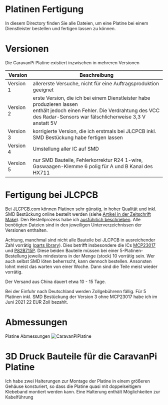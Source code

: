 # Platinen Fertigung
In diesem Directory finden Sie alle Dateien, um eine Platine bei einem Dienstleister bestellen und fertigen lassen zu können.

# Versionen
Die CaravanPi Platine existiert inzwischen in mehreren Versionen

Version | Beschreibung
-----------|----
Version 1 | allererste Versuche, nicht für eine Auftragsproduktion geeignet
Version 2 | erste Version, die ich bei einem Dienstleister habe produzieren lassen <br/> enthält jedoch einen Fehler. Die Verdrahtung des VCC des Radar-Sensors war fälschlicherweise 3,3 V anstatt 5V
Version 3 | korrigierte Version, die ich erstmals bei JLCPCB inkl. SMD Bestückung habe fertigen lassen
Version 4 | Umstellung aller IC auf SMD
Version 5 | nur SMD Bauteile, Fehlerkorrektur R24 1-wire, Gaswaagen-Klemme 6 polig für A und B Kanal des HX711

# Fertigung bei JLCPCB

Bei JLCPCB.com können Platinen sehr günstig, in hoher Qualität und inkl. SMD Bestückung online bestellt werden (siehe [Artikel in der Zeitschrift Make](https://www.heise.de/news/Ausprobiert-Platinen-mit-kostenloser-SMD-Bestueckung-5070776.html)). Den Bestellprozess habe ich [ausführlich beschrieben](jlcpcb.com/README.md). Alle benötigten Dateien sind in den jeweiligen Unterverzeichnissen der Versionen enthalten.

Achtung, manchmal sind nicht alle Bauteile bei JLCPCB in ausreichender Zahl vorrätig ([parts library](https://jlcpcb.com/parts)). Dies betrifft insbesondere die ICs [MCP23017](https://jlcpcb.com/parts/componentSearch?isSearch=true&searchTxt=MCP23017) und [P82B715P](https://jlcpcb.com/parts/componentSearch?isSearch=true&searchTxt=MCP23017). Diese beiden Bauteile müssen bei einer 5-Platinen-Bestellung jeweils mindestens in der Menge (stock) 10 vorrätig sein. Wer auch selbst SMD löten beherrscht, kann dennoch bestellen. Ansonsten lohnt meist das warten von einer Woche. Dann sind die Teile meist wieder vorrätig.

Der Versand aus China dauert etwa 10 - 15 Tage.

Bei der Einfuhr nach Deutschland werden Zollgebührenn fällig. Für 5 Platinen inkl. SMD Bestückung der Version 3 ohne MCP23017 habe ich im Juni 2021 22 EUR Zoll bezahlt.

# Abmessungen

Platine Abmessungen
![CaravanPiPlatine](https://github.com/spitzlbergerj/CaravanPi/raw/master/circuit-board/CaravanPi_V3_Maße.png)  

# 3D Druck Bauteile für die CaravanPi Platine

Ich habe zwei Halterungen zur Montage der Platine in einem größeren Gehäuse konsturiert, so dass die Platine quasi mit doppelseitigem Klebeband montiert werden kann. Eine Halterung enthält Möglichkeiten zur Kabelführung

